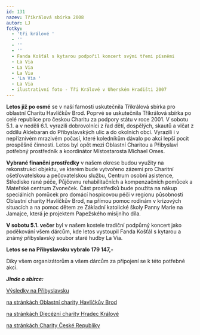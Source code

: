 ```yaml
---
id: 131
nazev: Tříkrálová sbírka 2008
autor: LJ
fotky:
  - 'tři králové '
  - ''
  - ''
  - ''
  - Fanda Košťál s kytarou podpořil koncert svými třemi písněmi
  - La Via
  - La Via
  - La Via
  - 'La Via '
  - La Via
  - ilustrativní foto - Tři Králové v Uherském Hradišti 2007
---
```

<!-- Generated by XStandard version 2.0.0.0 on 2008-01-07T23:43:42 -->

<p><strong>Letos již po osmé</strong> se v naší farnosti uskutečnila Tříkrálová sbírka pro oblastní Charitu Havlíčkův Brod. Poprvé se uskutečnila Tříkrálová sbírka po celé republice pro českou Charitu za podpory státu v roce 2001. V sobotu 5.1. a v neděli 6.1. vyrazili dobrovolníci z řad dětí, dospělých, skautů a vlčat z oddílu Aldebaran do Přibyslavských ulic a do okolních obcí. Vyrazili i v nepříznivém mrazivém počasí, které koledníkům dávalo po akci lepší pocit prospěšné činnosti. Letos byl opět mezi Oblastní Charitou a Přibyslaví potřebný prostředník a koordinátor Místostarosta Michael Omes.</p>
<p><strong>Vybrané finanční prostředky</strong> v našem okrese budou využity na rekonstrukci objektu, ve kterém bude vytvořeno zázemí pro Charitní ošetřovatelskou a pečovatelskou službu, Centrum osobní asistence, Středisko rané péče, Půjčovnu rehabilitačních a kompenzačních pomůcek a Mateřské centrum Zvoneček. Část prostředků bude použita na nákup speciálních pomůcek pro domácí hospicovou péči v regionu působnosti Oblastní charity Havlíčkův Brod, na přímou pomoc rodinám v krizových situacích a na pomoc dětem ze Základní katolické školy Panny Marie na Jamajce, která je projektem Papežského misijního díla.</p>
<p><strong>V sobotu 5.1. večer</strong> byl v našem kostele tradiční podpůrný koncert jako poděkování všem dárcům, kde letos vystoupil Fanda Košťál s kytarou a známý přibyslavský soubor staré hudby La Via.</p>
<p><strong>Letos se na Přibyslavsku vybralo 179 147,-</strong></p>
<p>Díky všem organizátorům a všem dárcům za připojení se k této potřebné akci.</p>
<p><strong><em>Jinde o sbírce:</em></strong></p>
<p><a href="http://www.pribyslav.cz/vismo/dokumenty2.asp?id_org=13569&amp;id=57925" onclick="window.open(this.href);return false;" onkeypress="window.open(this.href);return false;">Výsledky na Přibyslavsku</a></p>
<p><a href="http://www.charitahb.cz/tiskove-zpravy/37-tiskove-zpravy/108-zitra-zacne-v-nasich-vikariatech-trikralova-sbirka-2008.html" onclick="window.open(this.href);return false;" onkeypress="window.open(this.href);return false;">na stránkách Oblastní charity Havlíčkův Brod</a></p>
<p><a href="http://www.hk.charita.cz/tsb.php" onclick="window.open(this.href);return false;" onkeypress="window.open(this.href);return false;">na stránkách Diecézní charity Hradec Králové</a></p>
<p><a href="http://www.charita.cz/article.asp?nArticleID=479&amp;nLanguageID=1" onclick="window.open(this.href);return false;" onkeypress="window.open(this.href);return false;">na stránkách Charity České Republiky</a></p>
<p> </p>
